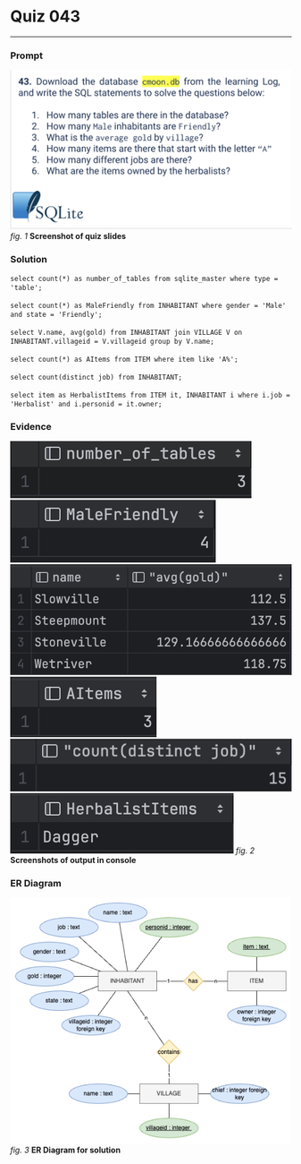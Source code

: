 # Quiz 043
<hr>

### Prompt
![](images/quiz_043_slide.png)
*fig. 1* **Screenshot of quiz slides**

### Solution
```.sqlite
select count(*) as number_of_tables from sqlite_master where type = 'table';

select count(*) as MaleFriendly from INHABITANT where gender = 'Male' and state = 'Friendly';

select V.name, avg(gold) from INHABITANT join VILLAGE V on INHABITANT.villageid = V.villageid group by V.name;

select count(*) as AItems from ITEM where item like 'A%';

select count(distinct job) from INHABITANT;

select item as HerbalistItems from ITEM it, INHABITANT i where i.job = 'Herbalist' and i.personid = it.owner;
```

### Evidence
![](images/quiz_043_evidence1.png)
![](images/quiz_043_evidence2.png)
![](images/quiz_043_evidence3.png)
![](images/quiz_043_evidence4.png)
![](images/quiz_043_evidence5.png)
![](images/quiz_043_evidence6.png)
*fig. 2* **Screenshots of output in console**

### ER Diagram
![](images/quiz_043_diagram.png)
*fig. 3* **ER Diagram for solution**